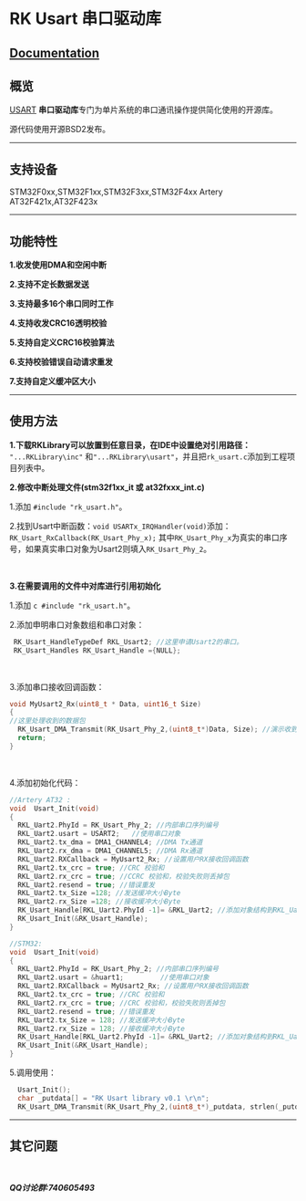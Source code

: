 
RK Usart 串口驱动库
===========

[Documentation](http://)
------

概览
------
 
[USART](https://en.wikipedia.org/wiki/Universal_synchronous_and_asynchronous_receiver-transmitter) **串口驱动库**专门为单片系统的串口通讯操作提供简化使用的开源库。

源代码使用开源BSD2发布。

------
支持设备
------
 STM32F0xx,STM32F1xx,STM32F3xx,STM32F4xx
 Artery AT32F421x,AT32F423x

------
功能特性
------

**1.收发使用DMA和空闲中断**

**2.支持不定长数据发送**

**3.支持最多16个串口同时工作**

**4.支持收发CRC16透明校验**

**5.支持自定义CRC16校验算法**

**6.支持校验错误自动请求重发**

**7.支持自定义缓冲区大小**

 
------
使用方法
------

**1.下载RKLibrary可以放置到任意目录，在IDE中设置绝对引用路径：**
`"...RKLibrary\inc"` 和`"...RKLibrary\usart"`，并且把`rk_usart.c`添加到工程项目列表中。
<br>

**2.修改中断处理文件(stm32f1xx_it 或 at32fxxx_int.c)**

 1.添加 `#include "rk_usart.h"`。

 2.找到Usart中断函数：`void USARTx_IRQHandler(void)`添加：
  `RK_Usart_RxCallback(RK_Usart_Phy_x);` 其中`RK_Usart_Phy_x`为真实的串口序号，如果真实串口对象为Usart2则填入`RK_Usart_Phy_2`。

<br>

**3.在需要调用的文件中对库进行引用初始化**

1.添加 ```c #include "rk_usart.h"```。
<br>

2.添加申明串口对象数组和串口对象：
```c
 RK_Usart_HandleTypeDef RKL_Usart2; //这里申请Usart2的串口。
 RK_Usart_Handles RK_Usart_Handle ={NULL};
```
<br>

3.添加串口接收回调函数：
```c
void MyUsart2_Rx(uint8_t * Data, uint16_t Size)
{ 
//这里处理收到的数据包
  RK_Usart_DMA_Transmit(RK_Usart_Phy_2,(uint8_t*)Data, Size); //演示收到数据直接发送
  return;
}
```
<br>

4.添加初始化代码：
```c
//Artery AT32 :
void  Usart_Init(void)
{
  RKL_Uart2.PhyId = RK_Usart_Phy_2; //内部串口序列编号
  RKL_Uart2.usart = USART2;   //使用串口对象
  RKL_Uart2.tx_dma = DMA1_CHANNEL4; //DMA Tx通道
  RKL_Uart2.rx_dma = DMA1_CHANNEL5; //DMA Rx通道
  RKL_Uart2.RXCallback = MyUsart2_Rx; //设置用户RX接收回调函数
  RKL_Uart2.tx_crc = true; //CRC 校验和
  RKL_Uart2.rx_crc = true; //CCRC 校验和，校验失败则丢掉包
  RKL_Uart2.resend = true; //错误重发
  RKL_Uart2.tx_Size =128; //发送缓冲大小Byte
  RKL_Uart2.rx_Size =128; //接收缓冲大小Byte
  RK_Usart_Handle[RKL_Uart2.PhyId -1]= &RKL_Uart2; //添加对象结构到RKL_Uart管理句柄  
  RK_Usart_Init(&RK_Usart_Handle);
}

//STM32:
void  Usart_Init(void)
{
  RKL_Uart2.PhyId = RK_Usart_Phy_2; //内部串口序列编号
  RKL_Uart2.usart = &huart1;         //使用串口对象
  RKL_Uart2.RXCallback = MyUsart2_Rx; //设置用户RX接收回调函数
  RKL_Uart2.tx_crc = true; //CRC 校验和
  RKL_Uart2.rx_crc = true; //CRC 校验和，校验失败则丢掉包
  RKL_Uart2.resend = true; //错误重发
  RKL_Uart2.tx_Size = 128; //发送缓冲大小Byte
  RKL_Uart2.rx_Size = 128; //接收缓冲大小Byte
  RK_Usart_Handle[RKL_Uart2.PhyId -1]= &RKL_Uart2; //添加对象结构到RKL_Uart管理句柄 
  RK_Usart_Init(&RK_Usart_Handle);
}
```

5.调用使用：

```c
  Usart_Init();
  char _putdata[] = "RK Usart library v0.1 \r\n";
  RK_Usart_DMA_Transmit(RK_Usart_Phy_2,(uint8_t*)_putdata, strlen(_putdata));
```



------
其它问题
------
<br>

***QQ讨论群:740605493***



<br>
<br>
<br>
<br>
<br>
<br>

